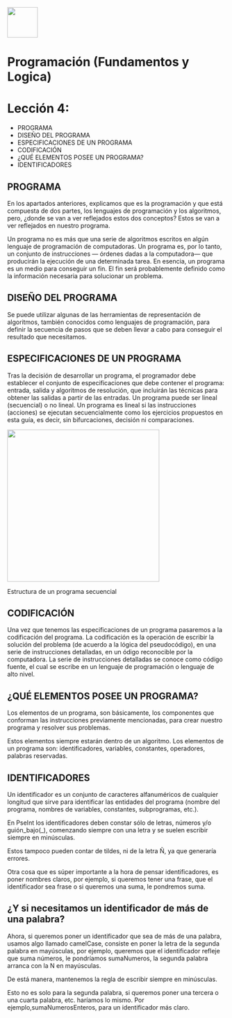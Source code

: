 <img  src='./img/logo.png'  height='70px'>

# Programación (Fundamentos y Logica)
# Lección 4:

* PROGRAMA 
* DISEÑO DEL PROGRAMA
* ESPECIFICACIONES DE UN PROGRAMA
* CODIFICACIÓN
* ¿QUÉ ELEMENTOS POSEE UN PROGRAMA?
* IDENTIFICADORES




## PROGRAMA 

En los apartados anteriores, explicamos que es la programación y que está compuesta de dos partes, los lenguajes de programación y los algoritmos, pero, ¿donde se van a ver reflejados estos dos conceptos? Estos se van a ver reflejados en nuestro programa.

Un programa no es más que una serie de algoritmos escritos en algún lenguaje de programación de computadoras. Un programa es, por lo tanto, un conjunto de instrucciones — órdenes dadas a la computadora— que producirán la ejecución de una determinada tarea. En esencia, un programa es un medio para conseguir un fin. El fin será probablemente definido como la información necesaria para solucionar un problema.

## DISEÑO DEL PROGRAMA

Se puede utilizar algunas de las herramientas de representación de algoritmos, también conocidos como lenguajes de programación, para definir la secuencia de pasos que se deben llevar a cabo para conseguir el resultado que necesitamos.

## ESPECIFICACIONES DE UN PROGRAMA

Tras la decisión de desarrollar un programa, el programador debe establecer el conjunto de especificaciones que debe contener el programa: entrada, salida y algoritmos de resolución, que incluirán las técnicas para obtener las salidas a partir de las entradas. Un programa puede ser lineal (secuencial) o no lineal. Un programa es lineal si las instrucciones (acciones) se ejecutan secuencialmente como los ejercicios propuestos en esta guía, es decir, sin bifurcaciones, decisión ni comparaciones. 

<img  src='./img/programasecuencial.jpg'  height='350px'>

Estructura de un programa secuencial

## CODIFICACIÓN

Una vez que tenemos las especificaciones de un programa pasaremos a la codificación del programa. 
La codificación es la operación de escribir la solución del problema (de acuerdo a la lógica del pseudocódigo), en una serie de instrucciones detalladas, en un  ódigo reconocible por la computadora. 
La serie de instrucciones detalladas se conoce como código fuente, el cual se escribe en un lenguaje de programación o lenguaje de alto nivel. 

## ¿QUÉ ELEMENTOS POSEE UN PROGRAMA?
Los elementos de un programa, son básicamente, los componentes que conforman las instrucciones previamente mencionadas, para crear nuestro programa y resolver sus problemas.

Estos elementos siempre estarán dentro de un algoritmo.
Los elementos de un programa son: identificadores, variables, constantes, operadores, palabras reservadas.

## IDENTIFICADORES

Un identificador es un conjunto de caracteres alfanuméricos de cualquier longitud que sirve para identificar las entidades del programa (nombre del programa, nombres de variables, constantes, subprogramas, etc.). 

En PseInt los identificadores deben constar sólo de letras, números y/o guión_bajo(_), comenzando siempre con una letra y se suelen escribir siempre en minúsculas.

Estos tampoco pueden contar de tildes, ni de la letra Ñ, ya que generaría errores.

Otra cosa que es súper importante a la hora de pensar identificadores, es poner nombres claros, por ejemplo, si queremos tener una frase, que el identificador sea frase o si queremos una suma, le pondremos suma. 

## ¿Y si necesitamos un identificador de más de una palabra?

Ahora, si queremos poner un identificador que sea de más de una palabra, usamos algo llamado camelCase, consiste en poner la letra de la segunda palabra en mayúsculas, por ejemplo, queremos que el identificador refleje que suma números, le pondríamos sumaNumeros, la segunda palabra arranca con la N en mayúsculas. 

De está manera, mantenemos la regla de escribir siempre en minúsculas.

Esto no es solo para la segunda palabra, si queremos poner una tercera o una cuarta palabra, etc. haríamos lo mismo. Por ejemplo,sumaNumerosEnteros, para un identificador más claro.
